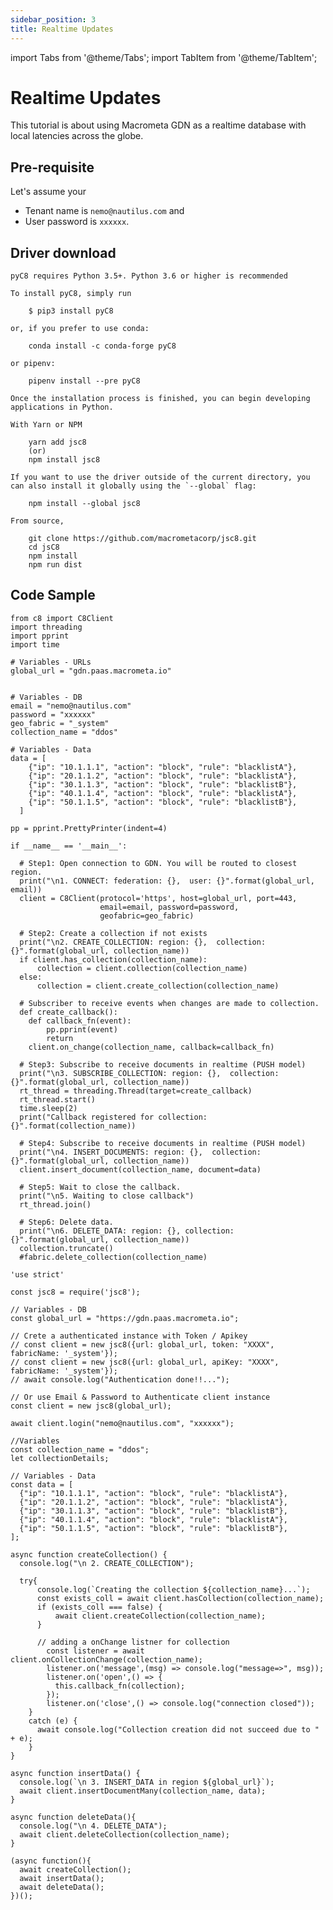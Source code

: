 ```yaml
---
sidebar_position: 3
title: Realtime Updates
---
```


import Tabs from '@theme/Tabs';
import TabItem from '@theme/TabItem';

# Realtime Updates

This tutorial is about using Macrometa GDN as a realtime database with local latencies across the globe.

## Pre-requisite

Let's assume your

* Tenant name is `nemo@nautilus.com` and
* User password is `xxxxxx`.

## Driver download

<Tabs groupId="operating-systems">
  <TabItem value="py" label="Python Client">

    pyC8 requires Python 3.5+. Python 3.6 or higher is recommended

    To install pyC8, simply run

        $ pip3 install pyC8

    or, if you prefer to use conda:

        conda install -c conda-forge pyC8

    or pipenv:

        pipenv install --pre pyC8

    Once the installation process is finished, you can begin developing applications in Python.

  </TabItem>
  <TabItem value="js" label="Javascript">

    With Yarn or NPM

        yarn add jsc8
        (or)
        npm install jsc8

    If you want to use the driver outside of the current directory, you can also install it globally using the `--global` flag:

        npm install --global jsc8

    From source,

        git clone https://github.com/macrometacorp/jsc8.git
        cd jsC8
        npm install
        npm run dist

  </TabItem>
</Tabs>  

## Code Sample

<Tabs groupId="operating-systems">
  <TabItem value="py" label="Python">

    from c8 import C8Client
    import threading
    import pprint
    import time

    # Variables - URLs
    global_url = "gdn.paas.macrometa.io"


    # Variables - DB
    email = "nemo@nautilus.com"
    password = "xxxxxx"
    geo_fabric = "_system"
    collection_name = "ddos"

    # Variables - Data
    data = [
        {"ip": "10.1.1.1", "action": "block", "rule": "blacklistA"},
        {"ip": "20.1.1.2", "action": "block", "rule": "blacklistA"},
        {"ip": "30.1.1.3", "action": "block", "rule": "blacklistB"},
        {"ip": "40.1.1.4", "action": "block", "rule": "blacklistA"},
        {"ip": "50.1.1.5", "action": "block", "rule": "blacklistB"},
      ]

    pp = pprint.PrettyPrinter(indent=4)

    if __name__ == '__main__':

      # Step1: Open connection to GDN. You will be routed to closest region.
      print("\n1. CONNECT: federation: {},  user: {}".format(global_url, email))
      client = C8Client(protocol='https', host=global_url, port=443,
                        email=email, password=password,
                        geofabric=geo_fabric)      

      # Step2: Create a collection if not exists
      print("\n2. CREATE_COLLECTION: region: {},  collection: {}".format(global_url, collection_name))
      if client.has_collection(collection_name):
          collection = client.collection(collection_name)
      else:
          collection = client.create_collection(collection_name)

      # Subscriber to receive events when changes are made to collection.
      def create_callback():
        def callback_fn(event):
            pp.pprint(event)
            return
        client.on_change(collection_name, callback=callback_fn)

      # Step3: Subscribe to receive documents in realtime (PUSH model)
      print("\n3. SUBSCRIBE_COLLECTION: region: {},  collection: {}".format(global_url, collection_name))
      rt_thread = threading.Thread(target=create_callback)
      rt_thread.start()
      time.sleep(2)
      print("Callback registered for collection: {}".format(collection_name))

      # Step4: Subscribe to receive documents in realtime (PUSH model)
      print("\n4. INSERT_DOCUMENTS: region: {},  collection: {}".format(global_url, collection_name))
      client.insert_document(collection_name, document=data)
      
      # Step5: Wait to close the callback.
      print("\n5. Waiting to close callback")
      rt_thread.join()

      # Step6: Delete data.
      print("\n6. DELETE_DATA: region: {}, collection: {}".format(global_url, collection_name))
      collection.truncate()
      #fabric.delete_collection(collection_name)
    
  </TabItem>
  <TabItem value="js" label="Javascript">

    'use strict'

    const jsc8 = require('jsc8');

    // Variables - DB
    const global_url = "https://gdn.paas.macrometa.io";

    // Crete a authenticated instance with Token / Apikey
    // const client = new jsc8({url: global_url, token: "XXXX", fabricName: '_system'});
    // const client = new jsc8({url: global_url, apiKey: "XXXX", fabricName: '_system'});
    // await console.log("Authentication done!!...");

    // Or use Email & Password to Authenticate client instance
    const client = new jsc8(global_url);

    await client.login("nemo@nautilus.com", "xxxxxx");

    //Variables
    const collection_name = "ddos";
    let collectionDetails;

    // Variables - Data
    const data = [
      {"ip": "10.1.1.1", "action": "block", "rule": "blacklistA"},
      {"ip": "20.1.1.2", "action": "block", "rule": "blacklistA"},
      {"ip": "30.1.1.3", "action": "block", "rule": "blacklistB"},
      {"ip": "40.1.1.4", "action": "block", "rule": "blacklistA"},
      {"ip": "50.1.1.5", "action": "block", "rule": "blacklistB"},
    ];

    async function createCollection() {
      console.log("\n 2. CREATE_COLLECTION");

      try{
          console.log(`Creating the collection ${collection_name}...`);
          const exists_coll = await client.hasCollection(collection_name);
          if (exists_coll === false) {
              await client.createCollection(collection_name);
          }

          // adding a onChange listner for collection
            const listener = await client.onCollectionChange(collection_name);
            listener.on('message',(msg) => console.log("message=>", msg));
            listener.on('open',() => {
              this.callback_fn(collection);
            });
            listener.on('close',() => console.log("connection closed"));
        }
        catch (e) {
          await console.log("Collection creation did not succeed due to " + e);
        }
    }

    async function insertData() {
      console.log(`\n 3. INSERT_DATA in region ${global_url}`);
      await client.insertDocumentMany(collection_name, data);
    }

    async function deleteData(){
      console.log("\n 4. DELETE_DATA");
      await client.deleteCollection(collection_name);
    }

    (async function(){
      await createCollection();
      await insertData();
      await deleteData();
    })();

  </TabItem>
</Tabs>